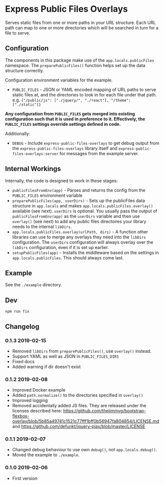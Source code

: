 # Express Public Files Overlays

Serves static files from one or more paths in your URL structure. Each URL path can map to one or more directories which will be searched in turn for a file to serve.


## Configuration

The components in this package make use of the `app.locals.publicFiles` namespace. The `preparePublicFiles()` function helps set up the data structure correctly.

Configuration environment variables for the example.

* `PUBLIC_FILES` - JSON or YAML encoded mapping of URL paths to serve static files at, and the directories to look in for each file under that path. e.g. `{"/public/js": ["./jquery/", "./react"], "/theme": ["./static"]}`

**Any configuration from `PUBLIC_FILES` gets merged into existing configuration such that it is used in preference to it. Effectively, the `PUBLIC_FILES` settings override settings defined in code.**

Additionally:

* `DEBUG` - Include `express-public-files-overlays` to get debug output from the `express-public-files-overlays` library itself and `express-public-files-overlays:server` for messages from the example server.


## Internal Workings

Internally, the code is designed to work in these stages:

* `publicFilesFromEnv(app)` - Parses and returns the config from the `PUBLIC_FILES` environment variable
* `preparePublicFiles(app, userDirs)` - Sets up the publicFiles data structure in `app.locals` and makes `app.locals.publicFiles.overlay()` available (see next). `userDirs` is optional. You usually pass the output of `publicFilesFromEnv(app)` as the `userDirs` variable and then use `overlay()` (see next) to add any public files directoires your library needs to the internal `libDirs`.
* `app.locals.publicFiles.overlay(urlPath, dirs)` - A function other libraries can use to merge any overlays they need into the `libDirs` configuration. The `userDirs` configuration will always overlay over the `libDirs` configuration, even if it is set up earlier.
* `setupPublicFiles(app)` - Installs the middleware based on the settings in `app.locals.publicFiles`. This should always come last.


## Example

See the `./example` directory.


## Dev

```
npm run fix
```


## Changelog

### 0.1.3 2019-02-15

* Removed `libDirs` from `preparePublicFiles()`, use `overlay()` instead.
* Support YAML as well as JSON in `PUBLIC_FILES_DIRS`
* Fixed docs
* Added warning if dir doesn't exist

### 0.1.2 2019-02-08

* Improved Docker example
* Added `path.normalize()` to the directories specified in `overlay()`
* Improved logging
* Removed accidentally added JS files. They are released under the licenses described here: https://github.com/thejimmyg/bootstrap-flexbox-overlay/blob/5b85a49741c1521c77fff1bff0b56947fa804854/LICENSE.md and https://github.com/defunkt/jquery-pjax/blob/master/LICENSE

### 0.1.1 2019-02-07

* Changed debug behaviour to use own `debug()`, not `app.locals.debug()`.
* Moved the example to `./example`.

### 0.1.0 2019-02-06

* First version
